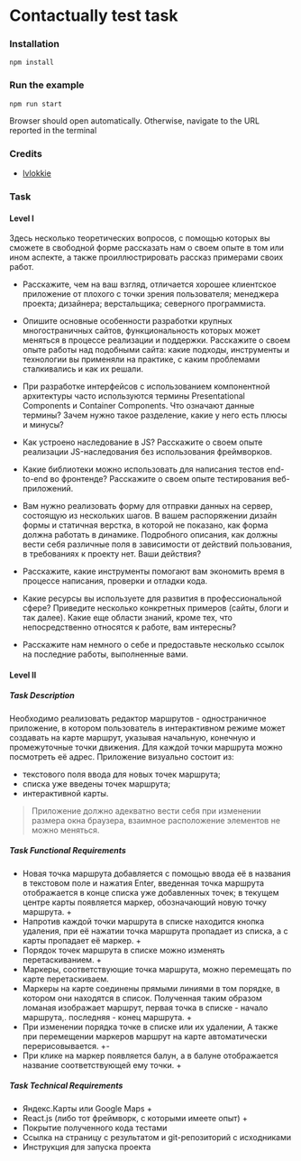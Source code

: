 Contactually test task
=====================

### Installation

```
npm install
```

### Run the example

```
npm run start
```

Browser should open automatically. Otherwise, navigate to the URL reported in the terminal

### Credits

* [lvlokkie](http://github.com/lvlokkie)


### Task
#### Level I
Здесь несколько теоретических вопросов, с помощью которых вы сможете в свободной форме рассказать нам о своем опыте в том или ином аспекте, а также проиллюстрировать рассказ примерами своих работ. 

- Расскажите, чем на ваш взгляд, отличается хорошее клиентское приложение от плохого с точки зрения
пользователя;
менеджера проекта;
дизайнера;
верстальщика;
северного программиста.

- Опишите основные особенности разработки крупных многостраничных сайтов, функциональность которых может меняться в процессе реализации и поддержки. 
Расскажите о своем опыте работы над подобными сайта: какие подходы, инструменты и технологии вы применяли на практике, с каким проблемами сталкивались и как их решали. 

- При разработке интерфейсов с использованием компонентной архитектуры часто используются термины Presentational Components и Container Components. Что означают данные термины? Зачем нужно такое разделение, какие у него есть плюсы и минусы? 

- Как устроено наследование в JS? Расскажите о  своем опыте реализации JS-наследования без использования фреймворков. 

- Какие библиотеки можно использовать для написания тестов end-to-end во фронтенде? Расскажите о своем опыте тестирования веб-приложений. 

- Вам нужно реализовать форму для отправки данных на сервер, состоящую из нескольких шагов. В вашем распоряжении дизайн формы и статичная верстка, в которой не показано, как форма должна работать в динамике. Подробного описания, как должны вести себя различные поля в зависимости от действий пользования, в требованиях к проекту нет. Ваши действия? 

- Расскажите, какие инструменты помогают вам экономить время в процессе написания, проверки и отладки кода. 

- Какие ресурсы вы используете для развития в профессиональной сфере? Приведите несколько конкретных примеров (сайты, блоги и так далее). Какие еще области знаний, кроме тех, что непосредственно относятся к работе, вам интересны? 

- Расскажите нам немного о себе и предоставьте несколько ссылок на последние работы, выполненные вами. 

#### Level II
 
##### Task Description
Необходимо реализовать редактор маршрутов - одностраничное приложение, в котором пользователь в интерактивном режиме может создавать на карте маршрут, указывая начальную, конечную и промежуточные точки движения. Для каждой точки маршрута можно посмотреть её адрес. 
Приложение визуально состоит из:
- текстового поля ввода для новых точек маршрута;
- списка уже введены точек маршрута;
- интерактивной карты.
> Приложение должно адекватно вести себя при изменении размера окна браузера, взаимное расположение элементов не можно меняться.
##### Task Functional Requirements
- Новая точка маршрута добавляется с помощью ввода её в названия в текстовом поле и нажатия Enter, введенная точка маршрута отображается в конце списка уже добавленных точек;
в текущем центре карты появляется маркер, обозначающий новую точку маршрута. +
- Напротив каждой точки маршрута в списке находится кнопка удаления, при её нажатии точка маршрута пропадает из списка,
 а с карты пропадает её маркер. +
- Порядок точек маршрута в списке можно изменять перетаскиванием. +
- Маркеры, соответствующие точка маршрута, можно перемещать по карте перетаскиваем. 
- Маркеры на карте соединены прямыми линиями в том порядке, в котором они находятся в список. 
Полученная таким образом ломаная изображает маршрут, первая точка в списке - начало маршрута,.
 последняя - конец маршрута. +
- При изменении порядка точке в списке или их удалении,
 А также при перемещении маркеров маршрут на карте автоматически перерисовывается. +-
- При клике на маркер появляется балун, а в балуне отображается название соответствующей ему точки. +

##### Task Technical Requirements
- Яндекс.Карты или Google Maps +
- React.js (либо тот фреймворк, с которыми имеете опыт) +
- Покрытие полученного кода тестами
- Ссылка на страницу с результатом и git-репозиторий с исходниками
- Инструкция для запуска проекта
